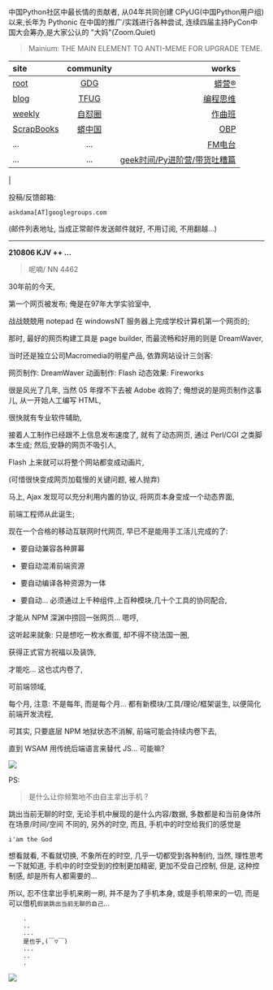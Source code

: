 中国Python社区中最长情的贡献者, 从04年共同创建 CPyUG(中国Python用户组)以来,长年为 Pythonic 在中国的推广/实践进行各种尝试, 连续四届主持PyCon中国大会筹办,是大家公认的 "大妈"(Zoom.Quiet)

> Mainium: THE MAIN ELEMENT TO ANTI-MEME FOR UPGRADE TEME.

| site | community | works |
| :-----| :----: | ----: |
| [root](http://zoomquiet.io/) | [GDG](https://blog.zhgdg.org/) | [蟒营®](https://doc.101.camp/) |
| [blog](https://blog.zoomquiet.io/pages/zoomquiet.html) | [TFUG](http://zh.tfug.world/) | [编程思维](https://py.101.camp/) |
| [weekly](http://weekly.pychina.org/) | [自怼圈](https://du.101.camp/) | [作曲班](https://mu.101.camp/) |
| [ScrapBooks](https://zoomquiet.io/collection.html) | [蟒中国](https://pychina.org/) | [OBP](https://zoomquiet.io/obp/index.html) |
| ... | ... | [FM电台](https://fm.101.camp/) |
| ... | ... | [geek时间/Py进阶营/带货吐糟篇](https://fm.101.camp/2020/geek2py-dama.html) 
 |


投稿/反馈邮箱:

    askdama[AT]googlegroups.com

(邮件列表地址, 
当成正常邮件发送邮件就好, 不用订阅, 不用翻越...)


---------------------------------------------------
**210806 KJV ++ ...**

> 呢喃/ NN 4462



30年前的今天,

第一个网页被发布;
俺是在97年大学实验室中,

战战兢兢用 notepad 在 windowsNT 服务器上完成学校计算机第一个网页的;

那时,
最好的网页构建工具是 page builder,
而最流畅和好用的则是 DreamWaver,

当时还是独立公司Macromedia的明星产品,
依靠网站设计三剑客:

网页制作: DreamWaver
动画制作: Flash
动态效果: Fireworks

很是风光了几年,
当然 05 年撑不下去被 Adobe 收购了;
俺想说的是网页制作这事儿,
从一开始人工编写 HTML,

很快就有专业软件辅助,

接着人工制作已经跟不上信息发布速度了,
就有了动态网页,
通过 Perl/CGI 之类脚本生成;
然后,安静的网页不吸引人,

Flash 上来就可以将整个网站都变成动画片,

(可惜很快变成网页加载慢的关键问题, 被人抛弃)

马上, Ajax 发现可以充分利用内置的协议,
将网页本身变成一个动态界面,

前端工程师从此诞生;

现在一个合格的移动互联网时代网页,
早已不是能用手工活儿完成的了:
+ 要自动兼容各种屏幕

+ 要自动混淆前端资源
+ 要自动编译各种资源为一体
+ 要自动...
必须通过上千种组件,上百种模块,几十个工具的协同配合,

才能从 NPM 深渊中捞回一张网页...
嗯哼,

这听起来就象:
只是想吃一枚水煮蛋,
却不得不绕法国一圈,

获得正式官方祝福以及装饰,

才能吃...
这也忒内卷了,

可前端领域, 

每个月,
注意: 不是每年,
而是每个月...
都有新模块/工具/理论/框架诞生,
以便简化前端开发流程,

可其实,
只要底层 NPM 地狱状态不消解,
前端可能会持续内卷下去,

直到 WSAM 用传统后端语言来替代 JS...
可能嘛?​




![](https://ipic.zoomquiet.top/2021-08-05-zq42-today-card-2108.006.png)

PS:
> 是什么让你频繁地不由自主拿出手机？

跳出当前无聊的时空,
无论手机中展现的是什么内容/数据,
多数都是和当前身体所在场景/时间/空间 不同的,
另外的时空,
而且, 手机中的时空给我们的感觉是

    i'am the God

想看就看, 不看就切换,
不象所在的时空, 几乎一切都受到各种制约,
当然,
理性思考一下就知道,
手机中的时空受到的控制更加精密, 更加不受自己控制,
但是, 这种控制感,
却是所有人都需要的...

所以, 
忍不住拿出手机来刷一刷,
并不是为了手机本身, 或是手机带来的一切,
而是可以借机`假装跳出当前无聊的自己`...



```
    .
    ..
    ...
    是也乎,(￣▽￣)
    ...
    ..
    .
```


![](http://ydlj.zoomquiet.top/ipic/2021-07-10-210701DU21-zip.jpg)

